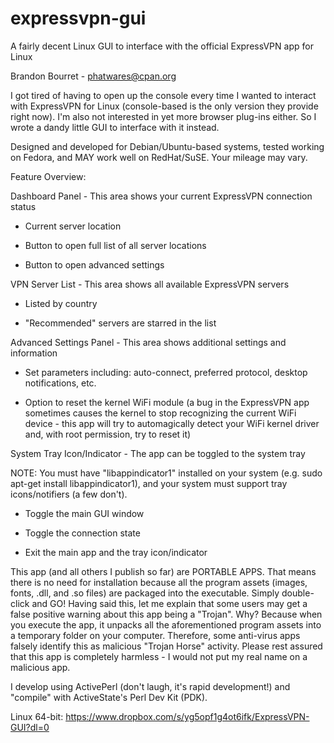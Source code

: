 # expressvpn-gui
A fairly decent Linux GUI to interface with the official ExpressVPN app for Linux

Brandon Bourret - phatwares@cpan.org

I got tired of having to open up the console every time I wanted to interact with ExpressVPN for Linux (console-based is the only version they provide right now). I'm also not interested in yet more browser plug-ins either. So I wrote a dandy little GUI to interface with it instead.

Designed and developed for Debian/Ubuntu-based systems, tested working on Fedora, and MAY work well on RedHat/SuSE. Your mileage may vary.

Feature Overview:

Dashboard Panel - This area shows your current ExpressVPN connection status

-   Current server location
   
-   Button to open full list of all server locations
   
-   Button to open advanced settings

VPN Server List - This area shows all available ExpressVPN servers

-   Listed by country
   
-   "Recommended" servers are starred in the list

Advanced Settings Panel - This area shows additional settings and information

-   Set parameters including: auto-connect, preferred protocol, desktop notifications, etc.
   
-   Option to reset the kernel WiFi module (a bug in the ExpressVPN app sometimes causes the kernel to stop recognizing the current WiFi device -
   this app will try to automagically detect your WiFi kernel driver and, with root permission, try to reset it)

System Tray Icon/Indicator - The app can be toggled to the system tray

   NOTE: You must have "libappindicator1" installed on your system (e.g. sudo apt-get install libappindicator1), and your system must support
   tray icons/notifiers (a few don't).
   
-   Toggle the main GUI window
   
-   Toggle the connection state
   
-   Exit the main app and the tray icon/indicator

This app (and all others I publish so far) are PORTABLE APPS. That means there is no need for installation because all the program assets (images, fonts, .dll, and .so files) are packaged into the executable. Simply double-click and GO! Having said this, let me explain that some users may get a false positive warning about this app being a "Trojan". Why? Because when you execute the app, it unpacks all the aforementioned program assets into a temporary folder on your computer. Therefore, some anti-virus apps falsely identify this as malicious "Trojan Horse" activity. Please rest assured that this app is completely harmless - I would not put my real name on a malicious app.

I develop using ActivePerl (don't laugh, it's rapid development!) and "compile" with ActiveState's Perl Dev Kit (PDK).

Linux 64-bit: https://www.dropbox.com/s/yg5opf1g4ot6ifk/ExpressVPN-GUI?dl=0
